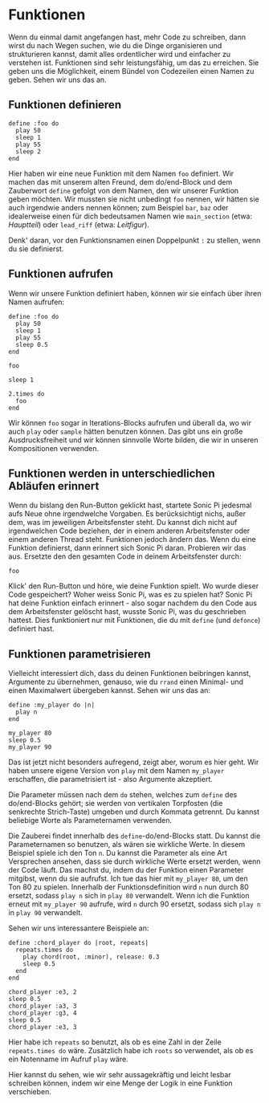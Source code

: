 # Funktionen

Wenn du einmal damit angefangen hast, mehr Code zu schreiben, dann wirst du nach Wegen suchen, wie du die Dinge organisieren und strukturieren kannst, damit alles ordentlicher wird und einfacher zu verstehen ist. Funktionen sind sehr leistungsfähig, um das zu erreichen. Sie geben uns die Möglichkeit, einem Bündel von Codezeilen einen Namen zu geben. Sehen wir uns das an.

## Funktionen definieren

```
define :foo do
  play 50
  sleep 1
  play 55
  sleep 2
end
```

Hier haben wir eine neue Funktion mit dem Namen `foo` definiert. Wir machen das mit unserem alten Freund, dem do/end-Block und dem Zauberwort `define` gefolgt von dem Namen, den wir unserer Funktion geben möchten. Wir mussten sie nicht unbedingt `foo` nennen, wir hätten sie auch irgendwie anders nennen können; zum Beispiel `bar`, `baz` oder idealerweise einen für dich bedeutsamen Namen wie `main_section` (etwa: *Hauptteil*) oder `lead_riff` (etwa: *Leitfigur*).

Denk' daran, vor den Funktionsnamen einen Doppelpunkt `:` zu stellen, wenn du sie definierst.

## Funktionen aufrufen

Wenn wir unsere Funktion definiert haben, können wir sie einfach über ihren Namen aufrufen:

```
define :foo do
  play 50
  sleep 1
  play 55
  sleep 0.5
end

foo

sleep 1

2.times do
  foo
end
```

Wir können `foo` sogar in Iterations-Blocks aufrufen und überall da, wo wir auch `play` oder `sample` hätten benutzen können. Das gibt uns ein große Ausdrucksfreiheit und wir können sinnvolle Worte bilden, die wir in unseren Kompositionen verwenden.


## Funktionen werden in unterschiedlichen Abläufen erinnert

Wenn du bislang den Run-Button geklickt hast, startete Sonic Pi jedesmal aufs Neue ohne irgendwelche Vorgaben. Es berücksichtigt nichs, außer dem, was im jeweiligen Arbeitsfenster steht. Du kannst dich nicht auf irgendwelchen Code beziehen, der in einem anderen Arbeitsfenster oder einem anderen Thread steht. Funktionen jedoch ändern das. Wenn du eine Funktion definierst, dann erinnert sich Sonic Pi daran. Probieren wir das aus. Ersetzte den den gesamten Code in deinem Arbeitsfenster durch:

```
foo
```

Klick' den Run-Button und höre, wie deine Funktion spielt. Wo wurde dieser Code gespeichert? Woher weiss Sonic Pi, was es zu spielen hat? Sonic Pi hat deine Funktion einfach erinnert - also sogar nachdem du den Code aus dem Arbeitsfenster gelöscht hast, wusste Sonic Pi, was du geschrieben hattest. Dies funktioniert nur mit Funktionen, die du mit `define` (und `defonce`) definiert hast.

## Funktionen parametrisieren

Vielleicht interessiert dich, dass du deinen Funktionen beibringen kannst, Argumente zu übernehmen, genauso, wie du `rrand` einen Minimal- und einen Maximalwert übergeben kannst. Sehen wir uns das an:

```
define :my_player do |n|
  play n
end

my_player 80
sleep 0.5
my_player 90
```

Das ist jetzt nicht besonders aufregend, zeigt aber, worum es hier geht. Wir haben unsere eigene Version von `play` mit dem Namen `my_player` erschaffen, die parametrisiert ist - also Argumente akzeptiert.

Die Parameter müssen nach dem `do` stehen, welches zum `define` des do/end-Blocks gehört; sie werden von vertikalen Torpfosten (die senkrechte Strich-Taste) umgeben und durch Kommata getrennt. Du kannst beliebige Worte als Parameternamen verwenden.

Die Zauberei findet innerhalb des `define`-do/end-Blocks statt. Du kannst die Parameternamen so benutzen, als wären sie wirkliche Werte. In diesem Beispiel spiele ich den Ton `n`. Du kannst die Parameter als eine Art Versprechen ansehen, dass sie durch wirkliche Werte ersetzt werden, wenn der Code läuft. Das machst du, indem du der Funktion einen Parameter mitgibst, wenn du sie aufrufst. Ich tue das hier mit `my_player 80`, um den Ton 80 zu spielen. Innerhalb der Funktionsdefinition wird `n` nun durch 80 ersetzt, sodass `play n` sich in `play 80` verwandelt. Wenn ich die Funktion erneut mit `my_player 90` aufrufe, wird `n` durch 90 ersetzt, sodass sich `play n` in `play 90` verwandelt.

Sehen wir uns interessantere Beispiele an:

``` 
define :chord_player do |root, repeats| 
  repeats.times do
    play chord(root, :minor), release: 0.3
    sleep 0.5
  end
end

chord_player :e3, 2
sleep 0.5
chord_player :a3, 3
chord_player :g3, 4
sleep 0.5
chord_player :e3, 3

```

Hier habe ich `repeats` so benutzt, als ob es eine Zahl in der Zeile `repeats.times do` wäre. Zusätzlich habe ich `roots` so verwendet, als ob es ein Notenname im Aufruf `play` wäre.

Hier kannst du sehen, wie wir sehr aussagekräftig und leicht lesbar schreiben können, indem wir eine Menge der Logik in eine Funktion verschieben.
